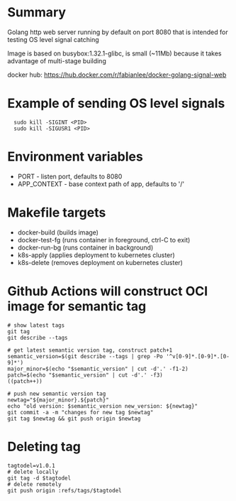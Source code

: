 # Summary
Golang http web server running by default on port 8080 that is intended for testing OS level signal catching

Image is based on busybox:1.32.1-glibc, is small (~11Mb) because it takes advantage of multi-stage building

docker hub: https://hub.docker.com/r/fabianlee/docker-golang-signal-web

# Example of sending OS level signals

```
  sudo kill -SIGINT <PID>
  sudo kill -SIGUSR1 <PID>
```

# Environment variables

* PORT - listen port, defaults to 8080
* APP_CONTEXT - base context path of app, defaults to '/'


# Makefile targets
* docker-build (builds image)
* docker-test-fg (runs container in foreground, ctrl-C to exit)
* docker-run-bg (runs container in background)
* k8s-apply (applies deployment to kubernetes cluster)
* k8s-delete (removes deployment on kubernetes cluster)


# Github Actions will construct OCI image for semantic tag

```
# show latest tags
git tag
git describe --tags

# get latest semantic version tag, construct patch+1
semantic_version=$(git describe --tags | grep -Po '^v[0-9]*.[0-9]*.[0-9]*')
major_minor=$(echo "$semantic_version" | cut -d'.' -f1-2)
patch=$(echo "$semantic_version" | cut -d'.' -f3)
((patch++))

# push new semantic version tag
newtag="${major_minor}.${patch}"
echo "old version: $semantic_version new_version: ${newtag}"
git commit -a -m "changes for new tag $newtag"
git tag $newtag && git push origin $newtag
```

# Deleting tag

```
tagtodel=v1.0.1
# delete locally
git tag -d $tagtodel
# delete remotely
git push origin :refs/tags/$tagtodel
```


